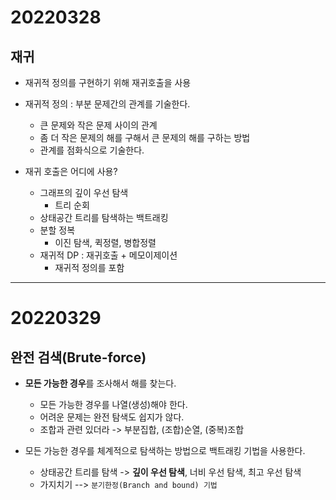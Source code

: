 # 20220328



## 재귀

* 재귀적 정의를 구현하기 위해 재귀호출을 사용
* 재귀적 정의 : 부분 문제간의 관계를 기술한다.
  * 큰 문제와 작은 문제 사이의 관계
  * 좀 더 작은 문제의 해를 구해서 큰 문제의 해를 구하는 방법
  * 관계를 점화식으로 기술한다.



* 재귀 호출은 어디에 사용?
  * 그래프의 깊이 우선 탐색
    * 트리 순회
  * 상태공간 트리를 탐색하는 백트래킹
  * 분할 정복
    * 이진 탐색, 퀵정렬, 병합정렬
  * 재귀적 DP : 재귀호출 + 메모이제이션
    * 재귀적 정의를 포함



---



# 20220329



## 완전 검색(Brute-force)

* **모든 가능한 경우**를 조사해서 해를 찾는다.
  * 모든 가능한 경우를 나열(생성)해야 한다.
  * 어려운 문제는 완전 탐색도 쉽지가 않다.
  * 조합과 관련 있더라 -> 부분집합, (조합)순열, (중복)조합



* 모든 가능한 경우를 체계적으로 탐색하는 방법으로 백트래킹 기법을 사용한다.
  * 상태공간 트리를 탐색 -> **깊이 우선 탐색**, 너비 우선 탐색, 최고 우선 탐색
  * 가지치기 --> `분기한정(Branch and bound) 기법`

